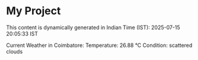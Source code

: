 # My Project

This content is dynamically generated in Indian Time (IST): 2025-07-15 20:05:33 IST


Current Weather in Coimbatore:
Temperature: 26.88 °C
Condition: scattered clouds
